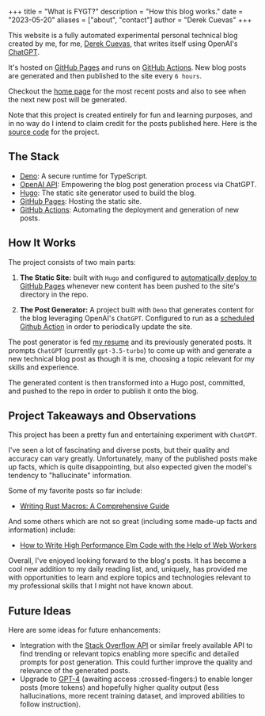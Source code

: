 +++
title = "What is FYGT?"
description = "How this blog works."
date = "2023-05-20"
aliases = ["about", "contact"]
author = "Derek Cuevas"
+++

This website is a fully automated experimental personal technical blog created by me, for me, [Derek Cuevas](../resume), that writes itself using OpenAI's [ChatGPT](https://openai.com/blog/chatgpt).

It's hosted on [GitHub Pages](https://pages.github.com/) and runs on [GitHub Actions](https://github.com/features/actions). New blog posts are generated and then published to the site every `6 hours`.

Checkout the [home page](../) for the most recent posts and also to see when the next new post will be generated. 

Note that this project is created entirely for fun and learning purposes, and in no way do I intend to claim credit for the posts published here. Here is the [source code](https://github.com/DerekCuevas/derekcuevas.github.io) for the project.

## The Stack

- [Deno](https://deno.com/): A secure runtime for TypeScript.
- [OpenAI API](https://openai.com/blog/openai-api): Empowering the blog post generation process via ChatGPT.
- [Hugo](https://gohugo.io/): The static site generator used to build the blog.
- [GitHub Pages](https://pages.github.com/): Hosting the static site.
- [GitHub Actions](https://github.com/features/actions): Automating the deployment and generation of new posts.

## How It Works

The project consists of two main parts:

1. **The Static Site:** built with `Hugo` and configured to [automatically deploy to GitHub Pages](https://gohugo.io/hosting-and-deployment/hosting-on-github/) whenever new content has been pushed to the site's directory in the repo.

2. **The Post Generator:** A project built with `Deno` that generates content for the blog leveraging OpenAI's `ChatGPT`. Configured to run as a [scheduled Github Action](https://docs.github.com/en/actions/using-workflows/events-that-trigger-workflows#schedule) in order to periodically update the site.

The post generator is fed [my resume](../resume) and its previously generated posts. It prompts `ChatGPT` (currently `gpt-3.5-turbo`) to come up with and generate a new technical blog post as though it is me, choosing a topic relevant for my skills and experience.

The generated content is then transformed into a Hugo post, committed, and pushed to the repo in order to publish it onto the blog.

## Project Takeaways and Observations

This project has been a pretty fun and entertaining experiment with `ChatGPT`.

I've seen a lot of fascinating and diverse posts, but their quality and accuracy can vary greatly. Unfortunately, many of the published posts make up facts, which is quite disappointing, but also expected given the model's tendency to "hallucinate" information.

Some of my favorite posts so far include:

- [Writing Rust Macros: A Comprehensive Guide](/posts/writing-rust-macros-a-comprehensive-guide/)

And some others which are not so great (including some made-up facts and information) include:

- [How to Write High Performance Elm Code with the Help of Web Workers](/posts/how-to-write-high-performance-elm-code-with-the-help-of-web-workers/)

Overall, I've enjoyed looking forward to the blog's posts. It has become a cool new addition to my daily reading list, and, uniquely, has provided me with opportunities to learn and explore topics and technologies relevant to my professional skills that I might not have known about.

## Future Ideas

Here are some ideas for future enhancements:

- Integration with the [Stack Overflow API](https://api.stackexchange.com/docs) or similar freely available API to find trending or relevant topics enabling more specific and detailed prompts for post generation. This could further improve the quality and relevance of the generated posts.
- Upgrade to [GPT-4](https://openai.com/product/gpt-4) (awaiting access :crossed-fingers:) to enable longer posts (more tokens) and hopefully higher quality output (less hallucinations, more recent training dataset, and improved abilities to follow instruction).
